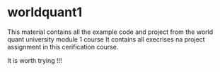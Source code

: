 # worldquant1
This material contains all the example code and project from the world quant university module 1 course 
It contains all execrises na project assignment in this cerification course.

It is worth trying !!!
